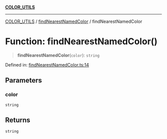 [**COLOR_UTILS**](../../README.md)

***

[COLOR_UTILS](../../README.md) / [findNearestNamedColor](../README.md) / findNearestNamedColor

# Function: findNearestNamedColor()

> **findNearestNamedColor**(`color`): `string`

Defined in: [findNearestNamedColor.ts:14](https://github.com/dailker/everyutil/blob/0531b9744e97cf76b2fb0fb9c6a72c61ec9e2b23/src/color/findNearestNamedColor.ts#L14)

## Parameters

### color

`string`

## Returns

`string`
